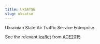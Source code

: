 ```yaml
---
title: UkSATSE
slug: uksatse
---
```


Ukrainian State Air Traffic Service Enterprise.

See the relevant [leaflet][leaf] from [ACE2015].

[leaf]: ../UkSATSE_Ukraine_ACE_2015.pdf "ACE 2015 Benchmarking Report Factsheet: UkSATSE"

[ACE2015]: http://www.eurocontrol.int/publications/atm-cost-effectiveness-ace-2015-benchmarking-report-2016-2020-outlook "ACE 2015 Benchmarking Report"

